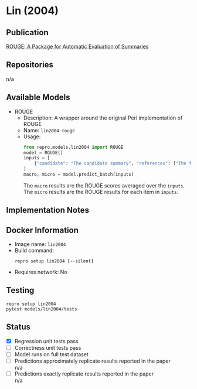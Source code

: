 # Lin (2004)

## Publication
[ROUGE: A Package for Automatic Evaluation of Summaries](https://aclanthology.org/W04-1013/)

## Repositories
n/a

## Available Models
- ROUGE
  - Description: A wrapper around the original Perl implementation of ROUGE
  - Name: `lin2004-rouge`
  - Usage:
    ```python
    from repro.models.lin2004 import ROUGE
    model = ROUGE()
    inputs = [
        {"candidate": "The candidate summary", "references": ["The first reference", "The second"]}
    ]
    macro, micro = model.predict_batch(inputs)
    ```
    The `macro` results are the ROUGE scores averaged over the `inputs`.
    The `micro` results are the ROUGE results for each item in `inputs`.
    
## Implementation Notes
    
## Docker Information
- Image name: `lin2004`
- Build command:
  ```shell script
  repro setup lin2004 [--silent]
  ```
- Requires network: No
  
## Testing
```shell script
repro setup lin2004
pytest models/lin2004/tests
```

## Status
- [x] Regression unit tests pass  
- [ ] Correctness unit tests pass  
- [ ] Model runs on full test dataset  
- [ ] Predictions approximately replicate results reported in the paper  
n/a  
- [ ] Predictions exactly replicate results reported in the paper  
n/a